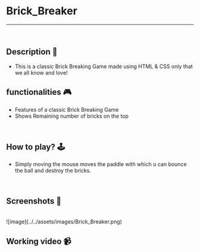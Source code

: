 # **Brick_Breaker** 

---

<br>

## **Description 📃**
- This is a classic Brick Breaking Game made using HTML & CSS only that we all know and love!

## **functionalities 🎮**
- Features of a classic Brick Breaking Game
- Shows Remaining number of bricks on the top
<br>

## **How to play? 🕹️**
- Simply moving the mouse moves the paddle with which u can bounce the ball and destroy the bricks.

<br>

## **Screenshots 📸**

<br>
<!-- add your screenshots like this -->
![image](../../assets/images/Brick_Breaker.png)
  
<br>

## **Working video 📹**
<!-- add your working video over here -->